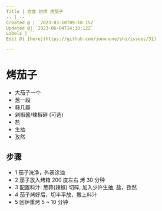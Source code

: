 ```yaml
---
Title | 饮食 烘烤 烤茄子
-- | --
Created @ | `2023-03-10T09:18:15Z`
Updated @| `2023-06-04T14:18:12Z`
Labels | ``
Edit @| [here](https://github.com/junxnone/shi/issues/31)

---
```

# 烤茄子

- 大茄子一个
- 葱一段
- 蒜几瓣
- 剁椒酱/辣椒碎 (可选)
- 盐
- 生抽
- 孜然

## 步骤

- 1 茄子洗净，外表涂油
- 2 茄子放入烤箱 200 度左右 烤 30 分钟
- 3 配置料汁: 葱蒜(辣椒) 切碎, 加入少许生抽, 盐，孜然
- 4 茄子烤好后，切半平放，撒上料汁
- 5 回炉重烤 5 ~ 10 分钟


